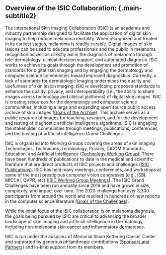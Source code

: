 ## Overview of the ISIC Collaboration: {.main-subtitle2}

The International Skin Imaging Collaboration (ISIC) is an academia and industry partnership designed to facilitate the application of digital skin imaging to help reduce melanoma mortality. When recognized and treated in its earliest stages, melanoma is readily curable. Digital images of skin lesions can be used to educate professionals and the public in melanoma recognition as well as directly aid in the diagnosis of melanoma through tele-dermatology, clinical decision support, and automated diagnosis. ISIC works to achieve its goals through the development and promotion of standards for digital skin imaging and by engaging the dermatology and computer science communities toward improved diagnostics. Currently, a lack of standards for dermatologic imaging undermines the quality and usefulness of skin lesion imaging. ISIC is developing proposed standards to enhance the quality, privacy, and interoperability (i.e., the ability to share images across technology and clinical platforms) of digital skin images. ISIC is creating resources for the dermatology and computer science communities, including a large and expanding open source public access archive of skin images \([Goals of the Archive](#!/topWithHeader/tightContentTop/about/isicArchiveGoals)\). This archive serves as a public resource of images for teaching, research, and for the development and testing of diagnostic artificial intelligence algorithms. ISIC is engaging the stakeholder communities through meetings, publications, conferences, and the hosting of artificial intelligence Grand Challenges.  

ISIC is organized into Working Groups covering the areas of skin imaging Technologies, Techniques, Terminology, Privacy, DICOM Standards, Education, 
and Artificial Intelligence \([Technology Working Group](#!/topWithHeader/tightContentTop/about/workingGroupsTechnology)\). There have been hundreds of publications to date in the medical and scientific literature that are direct products of ISIC projects and challenges \([ISIC Publications](#!/topWithHeader/tightContentTop/about/isicPublications)\). ISIC has held many meetings, conferences, and workshops at some of the most prestigious computer vision congresses (e.g., ISBI, MICCAI, CVPR, etc) \([ISIC Working Group Meetings](#!/topWithHeader/tightContentTop/about/isicPublications)\). The ISIC Grand Challenges have been run annually since  2016 and have grown in size, complexity, and impact over time. The 2020 challenge had over 3,300 participants from around the world and resulted in hundreds of new reports in the computer science literature \([Goals of the Challenges](#!/topWithHeader/tightContentTop/about/isicChallengesGoals)\).

While the initial focus of the ISIC collaboration is on melanoma diagnosis, the goals being pursued by ISIC are critical to advancing the broader landscape of skin imaging and artificial intelligence in Dermatology, including non-melanoma skin cancer and inflammatory dermatoses.

ISIC is run under the auspices of Memorial Sloan Kettering Cancer Center and supported by generous philanthropic contributions \([Sponsors and Partners](#!/topWithHeader/tightContentTop/about/aboutIsicSponsorsAndPartners)\) and in-kind support from its members.
